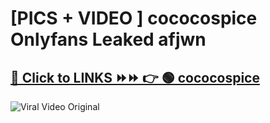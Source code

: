 
 # [PICS + VIDEO ] cococospice Onlyfans Leaked afjwn

## <h2><a href="https://clipsfans.com/cococospice&ref=git">🔗 Click to LINKS ⏩⏩ 👉 🟢 cococospice </a></h2>

<a href="https://clipsfans.com/cococospice&ref=git" rel="nofollow" data-target="animated-image.originalLink"><img src="https://i.ibb.co.com/xMMVF88/686577567.gif" alt="Viral Video Original" style="max-width: 100%; display: inline-block;" data-target="animated-image.originalImage"></a>

